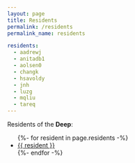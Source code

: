 ```yaml
---
layout: page
title: Residents
permalink: /residents
permalink_name: residents

residents:
  - aadrewj
  - anitadb1
  - aolsen0
  - changk
  - hsavoldy
  - jnh
  - luzg
  - mqliu
  - tareq
---
```


Residents of the **Deep**:

<ul>
{%- for resident in page.residents -%}
<li><a href="{{ site.baseurl }}/residents/{{ resident }}">{{ resident }}</a></li>
{%- endfor -%}
</ul>
